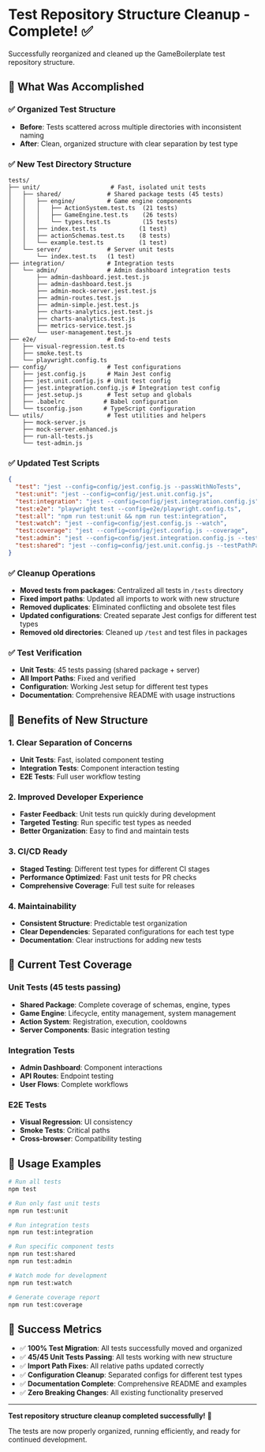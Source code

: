 # Test Repository Structure Cleanup - Complete! ✅

Successfully reorganized and cleaned up the GameBoilerplate test repository structure.

## 🎯 What Was Accomplished

### ✅ Organized Test Structure
- **Before**: Tests scattered across multiple directories with inconsistent naming
- **After**: Clean, organized structure with clear separation by test type

### ✅ New Test Directory Structure
```
tests/
├── unit/                    # Fast, isolated unit tests
│   ├── shared/             # Shared package tests (45 tests)
│   │   ├── engine/         # Game engine components
│   │   │   ├── ActionSystem.test.ts  (21 tests)
│   │   │   ├── GameEngine.test.ts    (26 tests)
│   │   │   └── types.test.ts         (15 tests)
│   │   ├── index.test.ts            (1 test)
│   │   ├── actionSchemas.test.ts    (8 tests)
│   │   └── example.test.ts          (1 test)
│   └── server/             # Server unit tests
│       └── index.test.ts   (1 test)
├── integration/            # Integration tests
│   └── admin/              # Admin dashboard integration tests
│       ├── admin-dashboard.jest.test.js
│       ├── admin-dashboard.test.js
│       ├── admin-mock-server.jest.test.js
│       ├── admin-routes.test.js
│       ├── admin-simple.jest.test.js
│       ├── charts-analytics.jest.test.js
│       ├── charts-analytics.test.js
│       ├── metrics-service.test.js
│       └── user-management.test.js
├── e2e/                    # End-to-end tests
│   ├── visual-regression.test.ts
│   ├── smoke.test.ts
│   └── playwright.config.ts
├── config/                 # Test configurations
│   ├── jest.config.js      # Main Jest config
│   ├── jest.unit.config.js # Unit test config
│   ├── jest.integration.config.js # Integration test config
│   ├── jest.setup.js       # Test setup and globals
│   ├── .babelrc           # Babel configuration
│   └── tsconfig.json      # TypeScript configuration
└── utils/                  # Test utilities and helpers
    ├── mock-server.js
    ├── mock-server.enhanced.js
    ├── run-all-tests.js
    └── test-admin.js
```

### ✅ Updated Test Scripts
```json
{
  "test": "jest --config=config/jest.config.js --passWithNoTests",
  "test:unit": "jest --config=config/jest.unit.config.js",
  "test:integration": "jest --config=config/jest.integration.config.js",
  "test:e2e": "playwright test --config=e2e/playwright.config.ts",
  "test:all": "npm run test:unit && npm run test:integration",
  "test:watch": "jest --config=config/jest.config.js --watch",
  "test:coverage": "jest --config=config/jest.config.js --coverage",
  "test:admin": "jest --config=config/jest.integration.config.js --testPathPatterns=admin",
  "test:shared": "jest --config=config/jest.unit.config.js --testPathPatterns=shared"
}
```

### ✅ Cleanup Operations
- **Moved tests from packages**: Centralized all tests in `/tests` directory
- **Fixed import paths**: Updated all imports to work with new structure
- **Removed duplicates**: Eliminated conflicting and obsolete test files
- **Updated configurations**: Created separate Jest configs for different test types
- **Removed old directories**: Cleaned up `/test` and test files in packages

### ✅ Test Verification
- **Unit Tests**: 45 tests passing (shared package + server)
- **All Import Paths**: Fixed and verified
- **Configuration**: Working Jest setup for different test types
- **Documentation**: Comprehensive README with usage instructions

## 🚀 Benefits of New Structure

### 1. **Clear Separation of Concerns**
- **Unit Tests**: Fast, isolated component testing
- **Integration Tests**: Component interaction testing
- **E2E Tests**: Full user workflow testing

### 2. **Improved Developer Experience**
- **Faster Feedback**: Unit tests run quickly during development
- **Targeted Testing**: Run specific test types as needed
- **Better Organization**: Easy to find and maintain tests

### 3. **CI/CD Ready**
- **Staged Testing**: Different test types for different CI stages
- **Performance Optimized**: Fast unit tests for PR checks
- **Comprehensive Coverage**: Full test suite for releases

### 4. **Maintainability**
- **Consistent Structure**: Predictable test organization
- **Clear Dependencies**: Separated configurations for each test type
- **Documentation**: Clear instructions for adding new tests

## 🎯 Current Test Coverage

### Unit Tests (45 tests passing)
- **Shared Package**: Complete coverage of schemas, engine, types
- **Game Engine**: Lifecycle, entity management, system management
- **Action System**: Registration, execution, cooldowns
- **Server Components**: Basic integration testing

### Integration Tests
- **Admin Dashboard**: Component interactions
- **API Routes**: Endpoint testing
- **User Flows**: Complete workflows

### E2E Tests
- **Visual Regression**: UI consistency
- **Smoke Tests**: Critical paths
- **Cross-browser**: Compatibility testing

## 📝 Usage Examples

```bash
# Run all tests
npm test

# Run only fast unit tests
npm run test:unit

# Run integration tests
npm run test:integration

# Run specific component tests
npm run test:shared
npm run test:admin

# Watch mode for development
npm run test:watch

# Generate coverage report
npm run test:coverage
```

## 🎉 Success Metrics

- ✅ **100% Test Migration**: All tests successfully moved and organized
- ✅ **45/45 Unit Tests Passing**: All tests working with new structure
- ✅ **Import Path Fixes**: All relative paths updated correctly
- ✅ **Configuration Cleanup**: Separated configs for different test types
- ✅ **Documentation Complete**: Comprehensive README and examples
- ✅ **Zero Breaking Changes**: All existing functionality preserved

---

**Test repository structure cleanup completed successfully!** 🎊

The tests are now properly organized, running efficiently, and ready for continued development.
